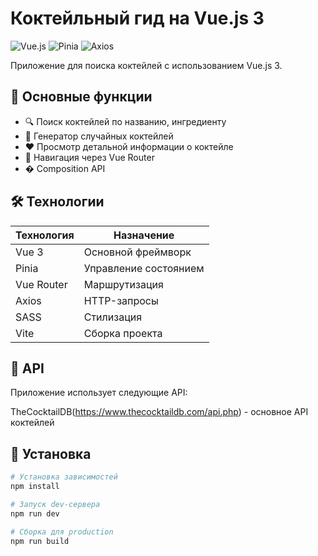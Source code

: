 ﻿# Коктейльный гид на Vue.js 3

![Vue.js](https://img.shields.io/badge/Vue.js-3-4FC08D?style=flat&logo=vuedotjs)
![Pinia](https://img.shields.io/badge/Pinia-2.0-FFD02F?style=flat)
![Axios](https://img.shields.io/badge/Axios-1.6-5A29E4?style=flat&logo=axios)

Приложение для поиска коктейлей с использованием Vue.js 3.

## 📌 Основные функции

- 🔍 Поиск коктейлей по названию, ингредиенту
- 🎲 Генератор случайных коктейлей
- ❤️ Просмотр детальной информации о коктейле
- 🚦 Навигация через Vue Router
- � Composition API

## 🛠 Технологии

| Технология | Назначение |
|------------|------------|
| Vue 3      | Основной фреймворк |
| Pinia      | Управление состоянием |
| Vue Router | Маршрутизация |
| Axios      | HTTP-запросы |
| SASS       | Стилизация |
| Vite       | Сборка проекта |

## 📄 API
Приложение использует следующие API:

TheCocktailDB(https://www.thecocktaildb.com/api.php) - основное API коктейлей

## 🚀 Установка

```bash
# Установка зависимостей
npm install

# Запуск dev-сервера
npm run dev

# Сборка для production
npm run build